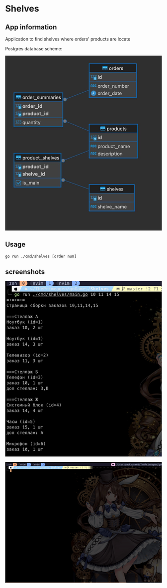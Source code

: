 # Shelves

## App information

Application to find shelves where orders' products are locate

Postgres database scheme: 

![Alt text](./screenshots/postgres.jpg?raw=true "Postgres")

## Usage

```
go run ./cmd/shelves [order num]
```

## screenshots

![Alt text](./screenshots/screenshot.jpg?raw=true "screenshot")

![Alt text](./screenshots/inaction.gif "in action")
